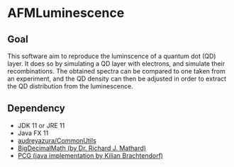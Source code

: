# AFMLuminescence

## Goal

This software aim to reproduce the luminscence of a quantum dot (QD) layer. It does so by simulating a QD layer with electrons, and simulate their recombinations. The obtained spectra can be compared to one taken from an experiment, and the QD density can then be adjusted in order to extract the QD distribution from the luminescence.

## Dependency

* JDK 11 or JRE 11
* Java FX 11
* [audreyazura/CommonUtils](https://github.com/audreyazura/CommonUtils)
* [BigDecimalMath (by Dr. Richard J. Mathard)](https://arxiv.org/abs/0908.3030v4)
* [PCG (java implementation by Kilian Brachtendorf)](https://github.com/KilianB/pcg-java)
